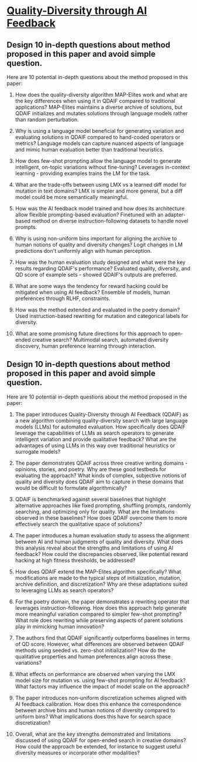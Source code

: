 # [Quality-Diversity through AI Feedback](https://arxiv.org/abs/2310.13032)

## Design 10 in-depth questions about method proposed in this paper and avoid simple question.

 Here are 10 potential in-depth questions about the method proposed in this paper:

1. How does the quality-diversity algorithm MAP-Elites work and what are the key differences when using it in QDAIF compared to traditional applications? MAP-Elites maintains a diverse archive of solutions, but QDAIF initializes and mutates solutions through language models rather than random perturbation.

2. Why is using a language model beneficial for generating variation and evaluating solutions in QDAIF compared to hand-coded operators or metrics? Language models can capture nuanced aspects of language and mimic human evaluation better than traditional heuristics.

3. How does few-shot prompting allow the language model to generate intelligent, on-topic variations without fine-tuning? Leverages in-context learning - providing examples trains the LM for the task.

4. What are the trade-offs between using LMX vs a learned diff model for mutation in text domains? LMX is simpler and more general, but a diff model could be more semantically meaningful.

5. How was the AI feedback model trained and how does its architecture allow flexible prompting-based evaluation? Finetuned with an adapter-based method on diverse instruction-following datasets to handle novel prompts. 

6. Why is using non-uniform bins important for aligning the archive to human notions of quality and diversity changes? Logit changes in LM predictions don't uniformly align with human perception.

7. How was the human evaluation study designed and what were the key results regarding QDAIF's performance? Evaluated quality, diversity, and QD score of example sets - showed QDAIF's outputs are preferred.

8. What are some ways the tendency for reward hacking could be mitigated when using AI feedback? Ensemble of models, human preferences through RLHF, constraints.

9. How was the method extended and evaluated in the poetry domain? Used instruction-based rewriting for mutation and categorical labels for diversity.

10. What are some promising future directions for this approach to open-ended creative search? Multimodal search, automated diversity discovery, human preference learning through interaction.


## Design 10 in-depth questions about method proposed in this paper and avoid simple question.

 Here are 10 potential in-depth questions about the method proposed in the paper:

1. The paper introduces Quality-Diversity through AI Feedback (QDAIF) as a new algorithm combining quality-diversity search with large language models (LLMs) for automated evaluation. How specifically does QDAIF leverage the capabilities of LLMs as search operators to generate intelligent variation and provide qualitative feedback? What are the advantages of using LLMs in this way over traditional heuristics or surrogate models?

2. The paper demonstrates QDAIF across three creative writing domains - opinions, stories, and poetry. Why are these good testbeds for evaluating the approach? What kinds of complex, subjective notions of quality and diversity does QDAIF aim to capture in these domains that would be difficult to formulate algorithmically? 

3. QDAIF is benchmarked against several baselines that highlight alternative approaches like fixed prompting, shuffling prompts, randomly searching, and optimizing only for quality. What are the limitations observed in these baselines? How does QDAIF overcome them to more effectively search the qualitative space of solutions?

4. The paper introduces a human evaluation study to assess the alignment between AI and human judgments of quality and diversity. What does this analysis reveal about the strengths and limitations of using AI feedback? How could the discrepancies observed, like potential reward hacking at high fitness thresholds, be addressed?

5. How does QDAIF extend the MAP-Elites algorithm specifically? What modifications are made to the typical steps of initialization, mutation, archive definition, and discretization? Why are these adaptations suited to leveraging LLMs as search operators?

6. For the poetry domain, the paper demonstrates a rewriting operator that leverages instruction-following. How does this approach help generate more meaningful variation compared to simpler few-shot prompting? What role does rewriting while preserving aspects of parent solutions play in mimicking human innovation?

7. The authors find that QDAIF significantly outperforms baselines in terms of QD score. However, what differences are observed between QDAIF methods using seeded vs. zero-shot initialization? How do the qualitative properties and human preferences align across these variations?

8. What effects on performance are observed when varying the LMX model size for mutation vs. using few-shot prompting for AI feedback? What factors may influence the impact of model scale on the approach?

9. The paper introduces non-uniform discretization schemes aligned with AI feedback calibration. How does this enhance the correspondence between archive bins and human notions of diversity compared to uniform bins? What implications does this have for search space discretization?

10. Overall, what are the key strengths demonstrated and limitations discussed of using QDAIF for open-ended search in creative domains? How could the approach be extended, for instance to suggest useful diversity measures or incorporate other modalities?

